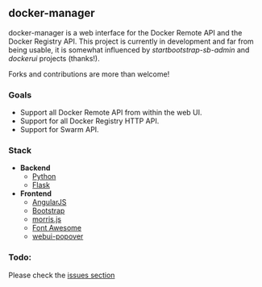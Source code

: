 ## docker-manager
docker-manager is a web interface for the Docker Remote API and the Docker Registry API.
This project is currently in development and far from being usable, it is somewhat influenced by _startbootstrap-sb-admin_ and _dockerui_ projects (thanks!).

Forks and contributions are more than welcome!

### Goals
* Support all Docker Remote API from within the web UI.
* Support for all Docker Registry HTTP API.
* Support for Swarm API.


### Stack
* **Backend**
    * [Python](https://www.python.org/)
    * [Flask](http://flask.pocoo.org/)
* **Frontend**
    * [AngularJS](https://github.com/angular/angular.js)
    * [Bootstrap](http://getbootstrap.com/)
    * [morris.js](http://morrisjs.github.io/)
    * [Font Awesome](http://fortawesome.github.io/Font-Awesome/)
    * [webui-popover](https://github.com/sandywalker/webui-popover)

### Todo:
Please check the [issues section](https://github.com/nathanIL/docker-manager/issues)



